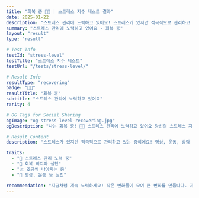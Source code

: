 ```yaml
---
title: "회복 중 🌱💪 | 스트레스 지수 테스트 결과"
date: 2025-01-22
description: "스트레스 관리에 노력하고 있어요! 스트레스가 있지만 적극적으로 관리하고 있는 중이에요! 명상, 운동, 상담 등을 통해 회복하려고 노력하고 있습니다. 이런 당신의 노력이 정말 멋져요!..."
summary: "스트레스 관리에 노력하고 있어요 - 회복 중"
layout: "result"
type: "result"

# Test Info
testId: "stress-level"
testTitle: "스트레스 지수 테스트"
testUrl: "/tests/stress-level/"

# Result Info
resultType: "recovering"
badge: "🌱💪"
resultTitle: "회복 중"
subtitle: "스트레스 관리에 노력하고 있어요"
rarity: 4

# OG Tags for Social Sharing
ogImage: "og-stress-level-recovering.jpg"
ogDescription: "나는 회복 중! 🌱💪 스트레스 관리에 노력하고 있어요 당신의 스트레스 지수 테스트 결과는?"

# Result Content
description: "스트레스가 있지만 적극적으로 관리하고 있는 중이에요! 명상, 운동, 상담 등을 통해 회복하려고 노력하고 있습니다. 이런 당신의 노력이 정말 멋져요!"

traits:
  - "🌱 스트레스 관리 노력 중"
  - "💪 회복 의지와 실천"
  - "📈 조금씩 나아지는 중"
  - "🧘 명상, 운동 등 실천"

recommendation: "지금처럼 계속 노력하세요! 작은 변화들이 모여 큰 변화를 만듭니다. 자신의 성장을 기록하고, 조금씩 나아지는 모습을 축하하세요. 전문가와 함께한다면 더 빠르게 회복할 수 있어요!"
---
```

